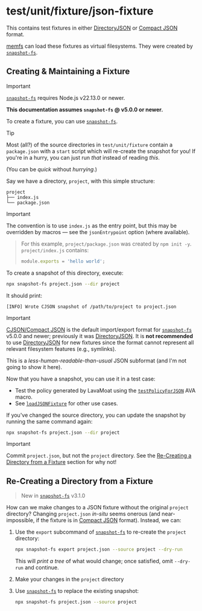 # test/unit/fixture/json-fixture

This contains test fixtures in either [DirectoryJSON][] or [Compact JSON][] format.

[memfs](https://npm.im/memfs) can load these fixtures as virtual filesystems. They were created by [`snapshot-fs`][snapshot-fs].

## Creating & Maintaining a Fixture

> [!IMPORTANT]
>
> [`snapshot-fs`][snapshot-fs] requires Node.js v22.13.0 or newer.
>
> **This documentation assumes `snapshot-fs` @ v5.0.0 or newer.**

To create a fixture, you can use [`snapshot-fs`][snapshot-fs].

> [!TIP]
>
> Most (all?) of the source directories in `test/unit/fixture` contain a
> `package.json` with a `start` script which will re-create the snapshot for
> you! If you're in a hurry, you can just run _that_ instead of reading _this_.
>
> (You can be _quick_ without _hurrying_.)

Say we have a directory, `project`, with this simple structure:

```text
project
├── index.js
└── package.json
```

> [!IMPORTANT]
>
> The convention is to use `index.js` as the entry point, but this may be
> overridden by macros — see the `jsonEntrypoint` option (where available).

<!-- prettier-ignore-start -->
> For this example, `project/package.json` was created by `npm init -y`. `project/index.js` contains:
>
> ```js
> module.exports = 'hello world';
> ```
<!-- prettier-ignore-end -->

To create a snapshot of this directory, execute:

```sh
npx snapshot-fs project.json --dir project
```

It should print:

```text
[INFO] Wrote CJSON snapshot of /path/to/project to project.json
```

> [!IMPORTANT]
>
> [CJSON/Compact JSON][Compact JSON] is the default import/export format for [`snapshot-fs`][snapshot-fs] v5.0.0 and newer; previously it was [DirectoryJSON][].
> It is **not recommended** to use [DirectoryJSON][] for new fixtures since the format cannot represent all relevant filesystem features (e.g., symlinks).

This is a _less-human-readable-than-usual_ JSON subformat (and I'm not going to show it here).

Now that you have a snapshot, you can use it in a test case:

- Test the policy generated by LavaMoat using the [`testPolicyForJSON`][testPolicyForJSON] AVA macro.
- See [`loadJSONFixture`][loadJSONFixture] for other use cases.

If you've changed the source directory, you can update the snapshot by running the same command again:

```sh
npx snapshot-fs project.json --dir project
```

> [!IMPORTANT]
>
> Commit `project.json`, but not the `project` directory. See the [Re-Creating a Directory from a Fixture][] section for why not!

## Re-Creating a Directory from a Fixture

> New in [`snapshot-fs`][snapshot-fs] v3.1.0

How can we make changes to a JSON fixture without the original `project` directory? Changing `project.json` _in-situ_ seems onerous (and near-impossible, if the fixture is in [Compact JSON][] format). Instead, we can:

1. Use the `export` subcommand of [`snapshot-fs`][snapshot-fs] to re-create the `project` directory:

   ```sh
   npx snapshot-fs export project.json --source project --dry-run
   ```

   This will _print a tree_ of what would change; once satisfied, omit `--dry-run` and continue.

2. Make your changes in the `project` directory
3. Use [`snapshot-fs`][snapshot-fs] to replace the existing snapshot:

   ```sh
   npx snapshot-fs project.json --source project
   ```

[snapshot-fs]: https://npm.im/snapshot-fs
[DirectoryJSON]: https://github.com/streamich/memfs/blob/1a731872623199670e073974bd8a21706c942239/src/volume.ts#L197
[Compact JSON]: https://jsonjoy.com/specs/compact-json
[testPolicyForJSON]: https://github.com/LavaMoat/LavaMoat/blob/f730968f823f2a35a784571db3b9ac5a03bac9d7/packages/node/test/unit/policy/macros.js#L148-L190
[loadJSONFixture]: https://github.com/LavaMoat/LavaMoat/blob/f730968f823f2a35a784571db3b9ac5a03bac9d7/packages/node/test/unit/json-fixture-util.js#L69-L107
[Re-creating a Directory from a Fixture]: #re-creating-a-directory-from-a-fixture
